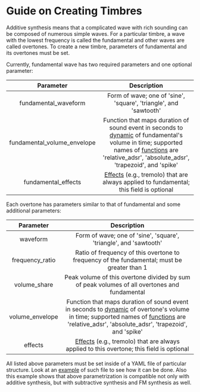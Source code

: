 # Guide on Creating Timbres

Additive synthesis means that a complicated wave with rich sounding can be composed of numerous simple waves. For a particular timbre, a wave with the lowest frequency is called the fundamental and other waves are called overtones. To create a new timbre, parameters of fundamental and its overtones must be set.

Currently, fundamental wave has two required parameters and one optional parameter:

Parameter | Description
:-------: | :---------:
fundamental_waveform | Form of wave; one of 'sine', 'square', 'triangle', and 'sawtooth'
fundamental_volume_envelope | Function that maps duration of sound event in seconds to [dynamic](https://en.wikipedia.org/wiki/Envelope_(music)) of fundamental's volume in time; supported names of [functions](https://github.com/Nikolay-Lysenko/sinethesizer/blob/master/sinethesizer/synth/adsr_envelopes.py) are 'relative_adsr', 'absolute_adsr', 'trapezoid', and 'spike'
fundamental_effects | [Effects](https://github.com/Nikolay-Lysenko/sinethesizer/blob/master/sinethesizer/synth/effects.py) (e.g., tremolo) that are always applied to fundamental; this field is optional

Each overtone has parameters similar to that of fundamental and some additional parameters:

Parameter | Description
:-------: | :---------:
waveform | Form of wave; one of 'sine', 'square', 'triangle', and 'sawtooth'
frequency_ratio | Ratio of frequency of this overtone to frequency of the fundamental; must be greater than 1
volume_share | Peak volume of this overtone divided by sum of peak volumes of all overtones and fundamental
volume_envelope | Function that maps duration of sound event in seconds to [dynamic](https://en.wikipedia.org/wiki/Envelope_(music)) of overtone's volume in time; supported names of [functions](https://github.com/Nikolay-Lysenko/sinethesizer/blob/master/sinethesizer/synth/adsr_envelopes.py) are 'relative_adsr', 'absolute_adsr', 'trapezoid', and 'spike'
effects | [Effects](https://github.com/Nikolay-Lysenko/sinethesizer/blob/master/sinethesizer/synth/effects.py) (e.g., tremolo) that are always applied to this overtone; this field is optional

All listed above parameters must be set inside of a YAML file of particular structure. Look at an [example](https://github.com/Nikolay-Lysenko/sinethesizer/blob/master/presets/demo.yml) of such file to see how it can be done. Also this example shows that above parametrization is compatible not only with additive synthesis, but with subtractive synthesis and FM synthesis as well. 
